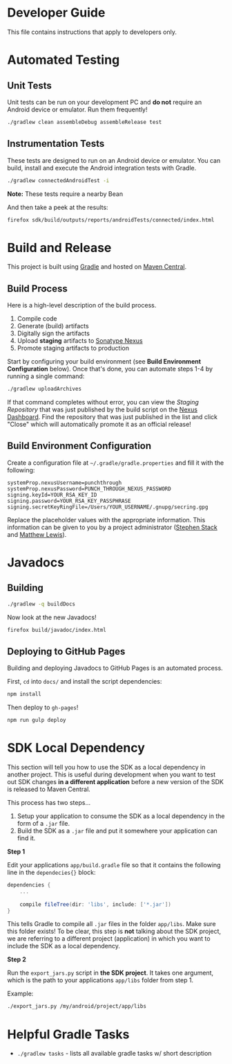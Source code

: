 # Developer Guide

This file contains instructions that apply to developers only.

# Automated Testing

## Unit Tests

Unit tests can be run on your development PC and __do not__ require an Android device or emulator. Run them frequently!

```sh
./gradlew clean assembleDebug assembleRelease test
```

## Instrumentation Tests

These tests are designed to run on an Android device or emulator. You can build, install and execute the Android integration tests with Gradle.

```sh
./gradlew connectedAndroidTest -i
```

__Note:__ These tests require a nearby Bean

And then take a peek at the results:

```sh
firefox sdk/build/outputs/reports/androidTests/connected/index.html
```

# Build and Release

This project is built using [Gradle](http://gradle.org/) and hosted on [Maven Central](http://search.maven.org/#search%7Cga%7C1%7Cg%3A%22com.punchthrough.bean.sdk%22).

## Build Process

Here is a high-level description of the build process.

1. Compile code
2. Generate (build) artifacts
3. Digitally sign the artifacts
4. Upload __staging__ artifacts to [Sonatype Nexus](https://oss.sonatype.org/#welcome)
5. Promote staging artifacts to production

Start by configuring your build environment (see **Build Environment Configuration** below). Once that's done, you can automate steps 1-4 by running a single command:

```bash
./gradlew uploadArchives
```

If that command completes without error, you can view the _Staging Repository_ that was just published by the build script on the [Nexus Dashboard](https://oss.sonatype.org/#stagingRepositories). Find the repository that was just published in the list and click "Close" which will automatically promote it as an official release!

## Build Environment Configuration

Create a configuration file at `~/.gradle/gradle.properties` and fill it with the following:

```
systemProp.nexusUsername=punchthrough
systemProp.nexusPassword=PUNCH_THROUGH_NEXUS_PASSWORD
signing.keyId=YOUR_RSA_KEY_ID
signing.password=YOUR_RSA_KEY_PASSPHRASE
signing.secretKeyRingFile=/Users/YOUR_USERNAME/.gnupg/secring.gpg
```

Replace the placeholder values with the appropriate information. This information can be given to you by a project administrator ([Stephen Stack](http://github.com/swstack) and [Matthew Lewis](http://github.com/mplewis)).

# Javadocs

## Building

```sh
./gradlew -q buildDocs
```

Now look at the new Javadocs!

```sh
firefox build/javadoc/index.html
```

## Deploying to GitHub Pages

Building and deploying Javadocs to GitHub Pages is an automated process.

First, `cd` into `docs/` and install the script dependencies:

```bash
npm install
```

Then deploy to `gh-pages`!

```bash
npm run gulp deploy
```

# SDK Local Dependency

This section will tell you how to use the SDK as a local dependency in another project. This is useful during development when you want to test out SDK changes __in a different application__ before a new version of the SDK is released to Maven Central.

This process has two steps...

1. Setup your application to consume the SDK as a local dependency in the form of a `.jar` file.
2. Build the SDK as a `.jar` file and put it somewhere your application can find it.

__Step 1__

Edit your applications `app/build.gradle` file so that it contains the following line in the `dependecies{}` block:

```groovy
dependencies {
    ...
    
    compile fileTree(dir: 'libs', include: ['*.jar'])
}
```

This tells Gradle to compile all `.jar` files in the folder `app/libs`. Make sure this folder exists! To be clear, this step is __not__ talking about the SDK project, we are referring to a different project (application) in which you want to include the SDK as a local dependency.

__Step 2__

Run the `export_jars.py` script in __the SDK project__. It takes one argument, which is the path to your applications `app/libs` folder from step 1.

Example:

```bash
./export_jars.py /my/android/project/app/libs
```

# Helpful Gradle Tasks

* `./gradlew tasks` - lists all available gradle tasks w/ short description
